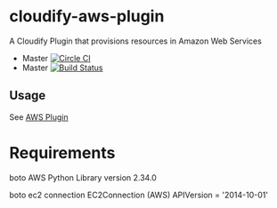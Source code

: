 cloudify-aws-plugin
===================

A Cloudify Plugin that provisions resources in Amazon Web Services

* Master [![Circle CI](https://circleci.com/gh/cloudify-cosmo/cloudify-aws-plugin/tree/master.svg?&style=shield)](https://circleci.com/gh/cloudify-cosmo/cloudify-aws-plugin/tree/master)
* Master [![Build Status](https://travis-ci.org/cloudify-cosmo/cloudify-aws-plugin.svg?branch=master)](https://travis-ci.org/cloudify-cosmo/cloudify-aws-plugin)

## Usage
See [AWS Plugin](http://getcloudify.org/guide/3.2/plugin-aws.html)

# Requirements
boto AWS Python Library version 2.34.0

boto ec2 connection EC2Connection (AWS) APIVersion = '2014-10-01'
